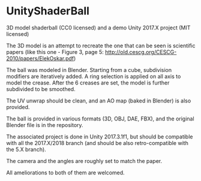 # UnityShaderBall
3D model shaderball (CC0 licensed) and a demo Unity 2017.X project (MIT licensed)

The 3D model is an attempt to recreate the one that can be seen is scientific papers (like this one - Figure 3, page 5: http://old.cescg.org/CESCG-2010/papers/ElekOskar.pdf)

The ball was modeled in Blender. Starting from a cube, subdivision modifiers are iteratively added.
A ring selection is applied on all axis to model the crease. After the 6 creases are set, the model is further subdivided to be smoothed.

The UV unwrap should be clean, and an AO map (baked in Blender) is also provided.

The ball is provided in various formats (3D, OBJ, DAE, FBX), and the original Blender file is in the repository.

The associated project is done in Unity 2017.3.1f1, but should be compatible with all the 2017.X/2018 branch (and should be also retro-compatible with the 5.X branch).

The camera and the angles are roughly set to match the paper.

All ameliorations to both of them are welcomed.
